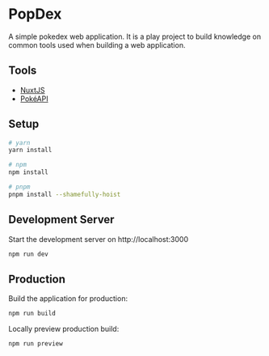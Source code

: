 # PopDex

A simple pokedex web application. It is a play project to build knowledge on common tools used when building a web application.

## Tools

- [NuxtJS](https://v3.nuxtjs.org)
- [PokéAPI](https://pokeapi.co/)

## Setup

```bash
# yarn
yarn install

# npm
npm install

# pnpm
pnpm install --shamefully-hoist
```

## Development Server

Start the development server on http://localhost:3000

```bash
npm run dev
```

## Production

Build the application for production:

```bash
npm run build
```

Locally preview production build:

```bash
npm run preview
```